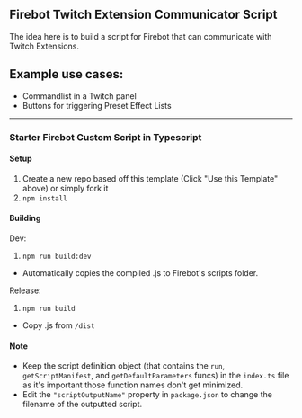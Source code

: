 ## Firebot Twitch Extension Communicator Script

The idea here is to build a script for Firebot that can communicate with Twitch Extensions.

## Example use cases:
- Commandlist in a Twitch panel
- Buttons for triggering Preset Effect Lists


---
### Starter Firebot Custom Script in Typescript

#### Setup
1. Create a new repo based off this template (Click "Use this Template" above) or simply fork it
2. `npm install`

#### Building
Dev:
1. `npm run build:dev`
- Automatically copies the compiled .js to Firebot's scripts folder.

Release:
1. `npm run build`
- Copy .js from `/dist`

#### Note
- Keep the script definition object (that contains the `run`, `getScriptManifest`, and `getDefaultParameters` funcs) in the `index.ts` file as it's important those function names don't get minimized.
- Edit the `"scriptOutputName"` property in `package.json` to change the filename of the outputted script.
